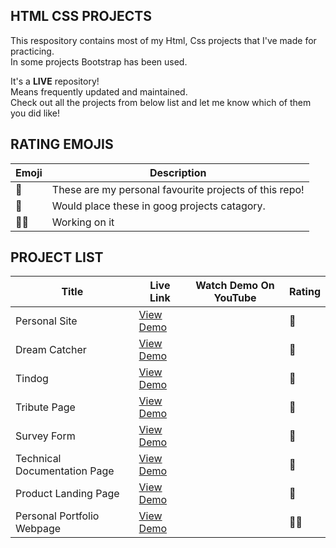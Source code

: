 ## HTML CSS PROJECTS

This respository contains most of my Html, Css projects that I've made for practicing.  
In some projects Bootstrap has been used.  
  
It's a **LIVE** repository!  
Means frequently updated and maintained.  
Check out all the projects from below list and let me know which of them you did like!


## RATING EMOJIS

| Emoji  | Description |
| ------------- | ------------- |
| 🌟  | These are my personal favourite projects of this repo!  |
| 💁  | Would place these in goog projects catagory.  |
| 🧑‍💻  | Working on it  |

## PROJECT LIST
| Title  | Live Link | Watch Demo On YouTube  | Rating |
| ------------- | ------------- | ------------- | ------------- |
| Personal Site  | [View Demo](https://utopian-coder.github.io/Html-Css-Projects/Personal%20Site) |   | 🌟 |
| Dream Catcher  | [View Demo](https://utopian-coder.github.io/Html-Css-Projects/Dream%20Catcher) |   | 💁 |
| Tindog  | [View Demo](https://utopian-coder.github.io/Html-Css-Projects/Tindog) |   | 🌟 |
| Tribute Page  | [View Demo](https://utopian-coder.github.io/Html-Css-Projects/Tribute%20Page) |   | 💁 |
| Survey Form  | [View Demo](https://utopian-coder.github.io/Html-Css-Projects/Survey%20Form) |   | 💁 |
| Technical Documentation Page  | [View Demo](https://utopian-coder.github.io/Html-Css-Projects/Technical%20Documentation%20Page) |   | 💁 |
| Product Landing Page  | [View Demo](https://utopian-coder.github.io/Html-Css-Projects/Product%20Landing%20Page) |   | 🌟 |
| Personal Portfolio Webpage  | [View Demo](https://utopian-coder.github.io/Html-Css-Projects/Personal%20Portfolio%20Webpage) |   | 🧑‍💻 |
